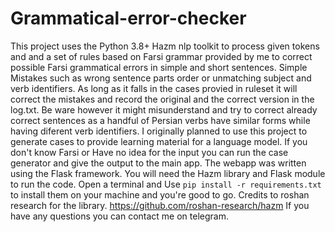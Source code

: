 # Grammatical-error-checker
This project uses the Python 3.8+ Hazm nlp toolkit to process given tokens and and a set of rules based on Farsi grammar provided by me to correct possible Farsi grammatical errors in simple and short sentences. Simple Mistakes such as wrong sentence parts order or unmatching subject and verb identifiers. As long as it falls in the cases provied in ruleset it will correct the mistakes and record the original and the correct version in the log.txt. Be ware however it might misunderstand and try to correct already correct sentences as a handful of Persian verbs have similar forms while having diferent verb identifiers. 
I originally planned to use this project to generate cases to provide learning material for a language model. If you don't know Farsi or Have no idea for the input you can run the case generator and give the output to the main app.
The webapp was written using the Flask framework.
You will need the Hazm library and Flask module to run the code. Open a terminal and Use ``pip install -r requirements.txt`` to install them on your machine and you're good to go.
Credits to roshan research for the library. https://github.com/roshan-research/hazm
If you have any questions you can contact me on telegram.
